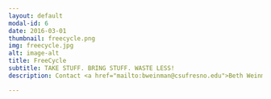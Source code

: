 ```yaml
---
layout: default
modal-id: 6
date: 2016-03-01
thumbnail: freecycle.png
img: freecycle.jpg
alt: image-alt
title: FreeCycle
subtitle: TAKE STUFF. BRING STUFF. WASTE LESS!
description: Contact <a href="mailto:bweinman@csufresno.edu">Beth Weinman</a> to donate ahead of time or come to Earth Day to swap. All leftover items will be donated.

---
```

